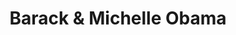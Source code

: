 ---
pid: CH962
title: Barack & Michelle Obama
location_transcription: Kelly Drive
zipcode: '19129'
outside_phl: 
neighborhood: East Falls
age: '62'
age_range: 60-69
instagram: 
image_file_name: CH_962.jpg
proposal_transcription: |-
  Kelly Drive - overlooking the river
  Bronze
topic: Figure,Politics
topic_summary: 0, 0
type: Sculpture Statue
keywords_other: obamas, obama, michelle obama, barack obama
credit: Gaidic
image_labels: 
twitter: 
facebook: 
permalink: "/monuments/ch962/"
layout: item-page
---